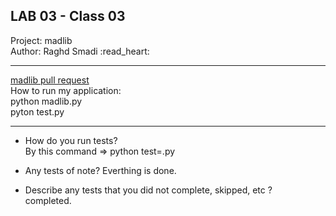 ## LAB 03 - Class 03
Project: madlib <br>
Author: Raghd Smadi :read_heart:

********************************************************

[madlib pull request](https://github.com/Raghdsmadi/madlib-cli) <br>
How to run my application: <br>
python madlib.py <br>
pyton test.py <br>


*********************************************************

- How do you run tests? <br>By this command => python test=.py <br>


- Any tests of note? Everthing is done. <br>

- Describe any tests that you did not complete, skipped, etc ?<br>
completed.
